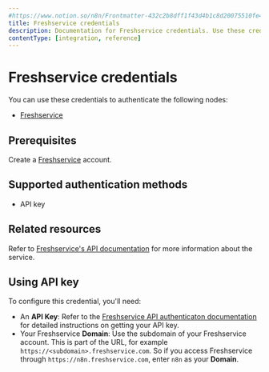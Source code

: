 ```yaml
---
#https://www.notion.so/n8n/Frontmatter-432c2b8dff1f43d4b1c8d20075510fe4
title: Freshservice credentials
description: Documentation for Freshservice credentials. Use these credentials to authenticate Freshservice in n8n, a workflow automation platform.
contentType: [integration, reference]
---
```


# Freshservice credentials

You can use these credentials to authenticate the following nodes:

- [Freshservice](/integrations/builtin/app-nodes/n8n-nodes-base.freshservice.md)

## Prerequisites

Create a [Freshservice](https://freshservice.com/) account.

## Supported authentication methods

- API key

## Related resources

Refer to [Freshservice's API documentation](https://api.freshservice.com/v2/) for more information about the service.

## Using API key

To configure this credential, you'll need:

- An **API Key**: Refer to the [Freshservice API authenticaton documentation](https://api.freshservice.com/v2/#authentication) for detailed instructions on getting your API key.
- Your Freshservice **Domain**: Use the subdomain of your Freshservice account. This is part of the URL, for example `https://<subdomain>.freshservice.com`. So if you access Freshservice through `https://n8n.freshservice.com`, enter `n8n` as your **Domain**.

